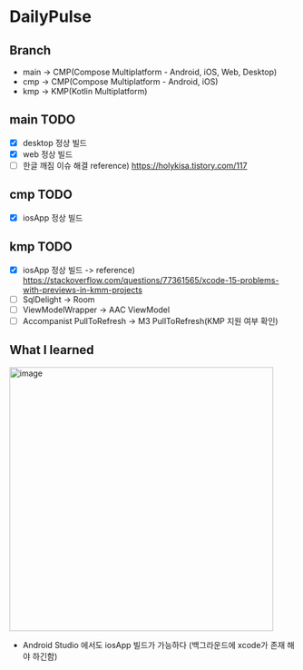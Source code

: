 # DailyPulse

## Branch 
- main -> CMP(Compose Multiplatform - Android, iOS, Web, Desktop)
- cmp -> CMP(Compose Multiplatform - Android, iOS)
- kmp -> KMP(Kotlin Multiplatform)
## main TODO
- [x] desktop 정상 빌드
- [x] web 정상 빌드
- [ ] 한글 깨짐 이슈 해결 reference) https://holykisa.tistory.com/117 
## cmp TODO
- [x] iosApp 정상 빌드
## kmp TODO
- [x] iosApp 정상 빌드
    -> reference) https://stackoverflow.com/questions/77361565/xcode-15-problems-with-previews-in-kmm-projects
- [ ] SqlDelight -> Room
- [ ] ViewModelWrapper -> AAC ViewModel
- [ ] Accompanist PullToRefresh -> M3 PullToRefresh(KMP 지원 여부 확인)

## What I learned
<img width="465" alt="image" src="https://github.com/easyhooon/DailyPulse/assets/51016231/fd0c383e-b3fa-49b6-9d66-e96af014ec4b">

- Android Studio 에서도 iosApp 빌드가 가능하다 (백그라운드에 xcode가 존재 해야 하긴함)
